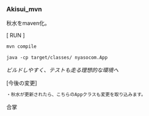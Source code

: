 ### Akisui_mvn

秋水をmaven化。

[ RUN ]
```markdown
mvn compile

java -cp target/classes/ nyasocom.App
```

*ビルドしやすく、テストも走る理想的な環境へ*

[今後の変更]

```markdown
・秋水が更新されたら、こちらのAppクラスも変更を取り込みます。
```

合掌
